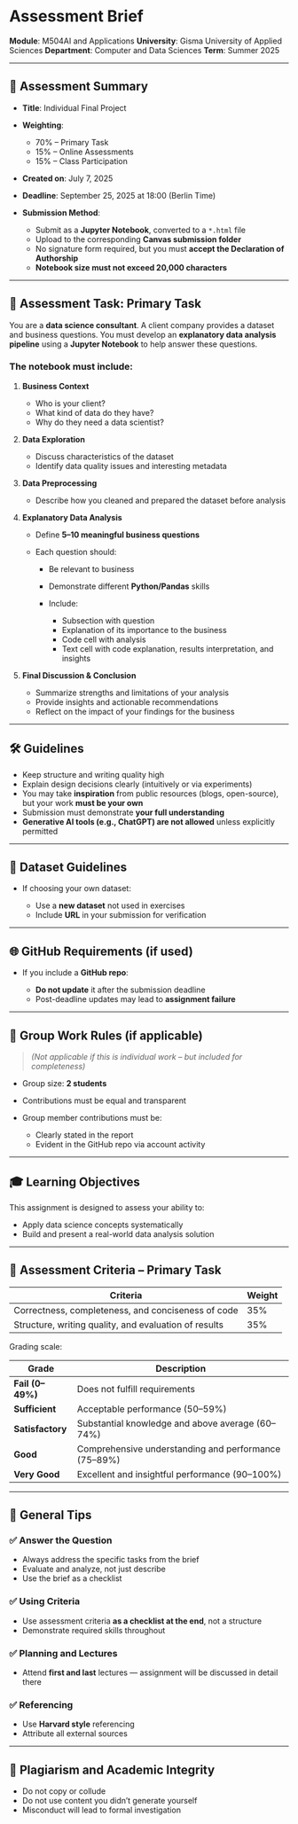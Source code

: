 # **Assessment Brief**

**Module**: M504AI and Applications
**University**: Gisma University of Applied Sciences
**Department**: Computer and Data Sciences
**Term**: Summer 2025

---

## 📝 **Assessment Summary**

* **Title**: Individual Final Project
* **Weighting**:

  * 70% – Primary Task
  * 15% – Online Assessments
  * 15% – Class Participation
* **Created on**: July 7, 2025
* **Deadline**: September 25, 2025 at 18:00 (Berlin Time)
* **Submission Method**:

  * Submit as a **Jupyter Notebook**, converted to a `*.html` file
  * Upload to the corresponding **Canvas submission folder**
  * No signature form required, but you must **accept the Declaration of Authorship**
  * **Notebook size must not exceed 20,000 characters**

---

## 🎯 **Assessment Task: Primary Task**

You are a **data science consultant**. A client company provides a dataset and business questions. You must develop an **explanatory data analysis pipeline** using a **Jupyter Notebook** to help answer these questions.

### The notebook must include:

1. **Business Context**

   * Who is your client?
   * What kind of data do they have?
   * Why do they need a data scientist?

2. **Data Exploration**

   * Discuss characteristics of the dataset
   * Identify data quality issues and interesting metadata

3. **Data Preprocessing**

   * Describe how you cleaned and prepared the dataset before analysis

4. **Explanatory Data Analysis**

   * Define **5–10 meaningful business questions**
   * Each question should:

     * Be relevant to business
     * Demonstrate different **Python/Pandas** skills
     * Include:

       * Subsection with question
       * Explanation of its importance to the business
       * Code cell with analysis
       * Text cell with code explanation, results interpretation, and insights

5. **Final Discussion & Conclusion**

   * Summarize strengths and limitations of your analysis
   * Provide insights and actionable recommendations
   * Reflect on the impact of your findings for the business

---

## 🛠 **Guidelines**

* Keep structure and writing quality high
* Explain design decisions clearly (intuitively or via experiments)
* You may take **inspiration** from public resources (blogs, open-source), but your work **must be your own**
* Submission must demonstrate **your full understanding**
* **Generative AI tools (e.g., ChatGPT) are not allowed** unless explicitly permitted

---

## 📂 **Dataset Guidelines**

* If choosing your own dataset:

  * Use a **new dataset** not used in exercises
  * Include **URL** in your submission for verification

---

## 🌐 **GitHub Requirements (if used)**

* If you include a **GitHub repo**:

  * **Do not update** it after the submission deadline
  * Post-deadline updates may lead to **assignment failure**

---

## 👥 **Group Work Rules (if applicable)**

> *(Not applicable if this is individual work – but included for completeness)*

* Group size: **2 students**
* Contributions must be equal and transparent
* Group member contributions must be:

  * Clearly stated in the report
  * Evident in the GitHub repo via account activity

---

## 🎓 **Learning Objectives**

This assignment is designed to assess your ability to:

* Apply data science concepts systematically
* Build and present a real-world data analysis solution

---

## 🧮 **Assessment Criteria – Primary Task**

| Criteria                                              | Weight |
| ----------------------------------------------------- | ------ |
| Correctness, completeness, and conciseness of code    | 35%    |
| Structure, writing quality, and evaluation of results | 35%    |

Grading scale:

| Grade            | Description                                          |
| ---------------- | ---------------------------------------------------- |
| **Fail (0–49%)** | Does not fulfill requirements                        |
| **Sufficient**   | Acceptable performance (50–59%)                      |
| **Satisfactory** | Substantial knowledge and above average (60–74%)     |
| **Good**         | Comprehensive understanding and performance (75–89%) |
| **Very Good**    | Excellent and insightful performance (90–100%)       |

---

## 📌 **General Tips**

### ✅ Answer the Question

* Always address the specific tasks from the brief
* Evaluate and analyze, not just describe
* Use the brief as a checklist

### ✅ Using Criteria

* Use assessment criteria **as a checklist at the end**, not a structure
* Demonstrate required skills throughout

### ✅ Planning and Lectures

* Attend **first and last** lectures — assignment will be discussed in detail there

### ✅ Referencing

* Use **Harvard style** referencing
* Attribute all external sources

---

## 🚫 **Plagiarism and Academic Integrity**

* Do not copy or collude
* Do not use content you didn’t generate yourself
* Misconduct will lead to formal investigation